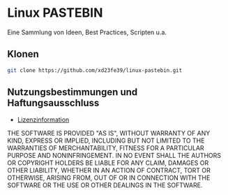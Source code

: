 # Linux PASTEBIN

Eine Sammlung von Ideen, Best Practices, Scripten u.a.

## Klonen 

```sh
git clone https://github.com/xd23fe39/linux-pastebin.git
```

## Nutzungsbestimmungen und Haftungsausschluss

- [Lizenzinformation](LICENSE.txt)

THE SOFTWARE IS PROVIDED "AS IS", WITHOUT WARRANTY OF ANY KIND, EXPRESS OR
IMPLIED, INCLUDING BUT NOT LIMITED TO THE WARRANTIES OF MERCHANTABILITY,
FITNESS FOR A PARTICULAR PURPOSE AND NONINFRINGEMENT. IN NO EVENT SHALL THE
AUTHORS OR COPYRIGHT HOLDERS BE LIABLE FOR ANY CLAIM, DAMAGES OR OTHER
LIABILITY, WHETHER IN AN ACTION OF CONTRACT, TORT OR OTHERWISE, ARISING FROM,
OUT OF OR IN CONNECTION WITH THE SOFTWARE OR THE USE OR OTHER DEALINGS IN THE
SOFTWARE.
